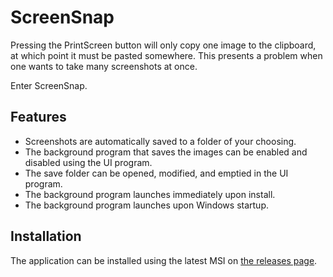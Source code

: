 # ScreenSnap

Pressing the PrintScreen button will only copy one image to the clipboard, at which point it must be pasted somewhere. This presents a problem when one wants to take many screenshots at once.

Enter ScreenSnap.

## Features

* Screenshots are automatically saved to a folder of your choosing.
* The background program that saves the images can be enabled and disabled using the UI program.
* The save folder can be opened, modified, and emptied in the UI program.
* The background program launches immediately upon install.
* The background program launches upon Windows startup.

## Installation

The application can be installed using the latest MSI on [the releases page](https://github.com/WKHAllen/ScreenSnap/releases).
